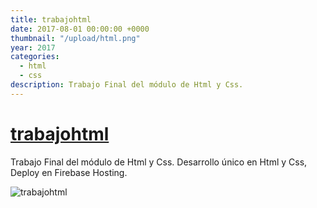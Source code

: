 ```yaml
---
title: trabajohtml
date: 2017-08-01 00:00:00 +0000
thumbnail: "/upload/html.png"
year: 2017
categories:
  - html
  - css
description: Trabajo Final del módulo de Html y Css.
---
```


# [trabajohtml](https://trabajohtml-e3b22.firebaseapp.com/)

Trabajo Final del módulo de Html y Css.
Desarrollo único en Html y Css, Deploy en Firebase Hosting.

![trabajohtml](/upload/html.png)
